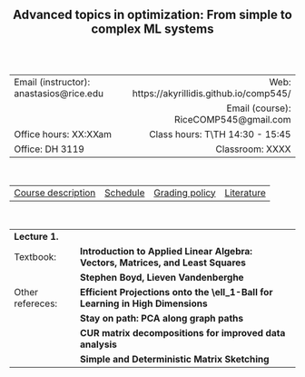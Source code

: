 <h2 align="center"><b> Advanced topics in optimization: From simple to complex ML systems</b> </h2>

<br>
<br>

<table style="width:100%">  
  <tr>
    <td>Email (instructor): anastasios@rice.edu</td>
    <td align="right">Web: https://akyrillidis.github.io/comp545/</td> 
  </tr>
  <tr>
    <td> </td>
    <td align="right">Email (course): RiceCOMP545@gmail.com</td> 
  </tr>
  <tr>
    <td>Office hours: XX:XXam </td>
    <td align="right">Class hours: T\TH 14:30 - 15:45</td> 
  </tr>
  <tr>
    <td>Office: DH 3119</td>
    <td align="right">Classroom: XXXX </td> 
  </tr>
</table>

<br>

<table style="width:100%">  
  <tr> 
    <td><a href="http://akyrillidis.github.io/comp545/index.html">Course description</a></td>
    <td align="center"><a href="http://akyrillidis.github.io/comp545/schedule.html">Schedule</a></td> 
    <td align="center"><a href="http://akyrillidis.github.io/comp545/grading.html">Grading policy</a></td> 
    <td align="right"><a href="http://akyrillidis.github.io/comp545/literature.html">Literature</a></td> 
  </tr>
</table>

<table style="width:100%">  
  <tr>
    <td><b>Lecture 1.</b></td>
  </tr>
  <tr>
    <td>Textbook: </td>
    <td align="left"><b>Introduction to Applied Linear Algebra: Vectors, Matrices, and Least Squares</b></td>
  </tr>
  <tr>
    <td></td>
    <td align="left"><b>Stephen Boyd, Lieven Vandenberghe</b></td>
  </tr>
  <br>
  <tr>
    <td>Other refereces: </td>
    <td align="left" href="https://stanford.edu/~jduchi/projects/DuchiShSiCh08.pdf"><b>Efficient Projections onto the \ell_1-Ball for Learning in High Dimensions</b></td>    
  </tr>  
  <tr>
    <td></td>
    <td align="left" href="http://proceedings.mlr.press/v37/asteris15.pdf"><b>Stay on path: PCA along graph paths</b></td>    
  </tr> 
  <tr>
    <td></td>
    <td align="left" href="http://www.pnas.org/content/106/3/697.full.pdf"><b>CUR matrix decompositions for improved data analysis</b></td>    
  </tr> 
  <tr>
    <td></td>
    <td align="left" href="https://arxiv.org/pdf/1206.0594.pdf"><b>Simple and Deterministic Matrix Sketching</b></td>    
  </tr> 

</table>
